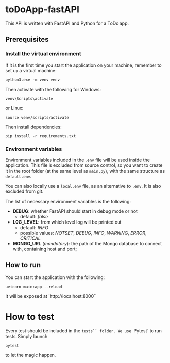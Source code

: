 # toDoApp-fastAPI

This API is written with FastAPI and Python for a ToDo app.

## Prerequisites

### Install the virtual environment

If it is the first time you start the application on your machine, remember to set up a virtual machine:
```
python3.exe -m venv venv
```

Then activate with the following for Windows:
```
venv\Scripts\activate
```
or Linux:
```
source venv/scripts/activate
```

Then install dependencies:
```
pip install -r requirements.txt
```

### Environment variables

Environment variables included in the `.env` file will be used inside the application. This file is excluded from source control, so you want to create it in the root folder (at the same level as `main.py`), with the same structure as `default.env`.

You can also locally use a `local.env` file, as an alternative to `.env`. It is also excluded from git.

The list of necessary environment variables is the following:
* **DEBUG**: whether FastAPI should start in debug mode or not
  * default: _false_
* **LOG_LEVEL**: from which level log will be printed out
  * default: _INFO_
  * possible values: _NOTSET_, _DEBUG_, _INFO_, _WARNING_, _ERROR_, _CRITICAL_
* **MONGO_URL** (_mandatory_): the path of the Mongo database to connect with, containing host and port;
## How to run

You can start the application with the following:
```
uvicorn main:app --reload
```

It will be exposed at `http://localhost:8000``

# How to test

Every test should be included in the `tests`` folder. We use `Pytest` to run tests. Simply launch
```
pytest
```

to let the magic happen.

